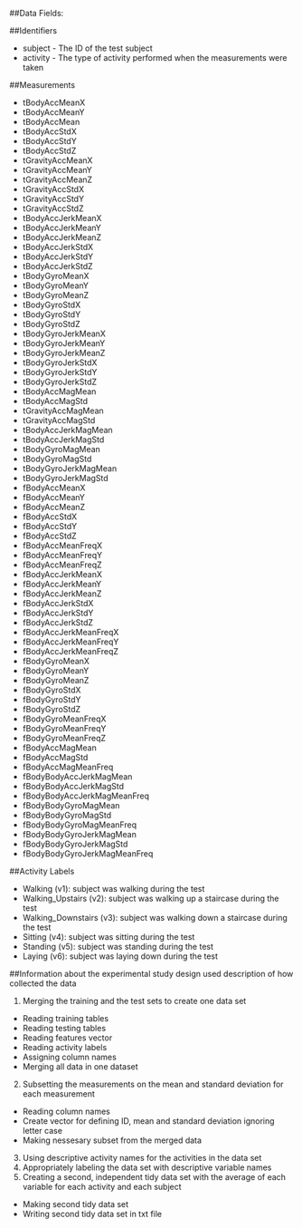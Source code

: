 ##Data Fields:

##Identifiers

* subject - The ID of the test subject
* activity - The type of activity performed when the measurements were taken

##Measurements
* tBodyAccMeanX
* tBodyAccMeanY
* tBodyAccMean
* tBodyAccStdX
* tBodyAccStdY
* tBodyAccStdZ
* tGravityAccMeanX
* tGravityAccMeanY
* tGravityAccMeanZ
* tGravityAccStdX
* tGravityAccStdY
* tGravityAccStdZ
* tBodyAccJerkMeanX
* tBodyAccJerkMeanY
* tBodyAccJerkMeanZ
* tBodyAccJerkStdX
* tBodyAccJerkStdY
* tBodyAccJerkStdZ
* tBodyGyroMeanX
* tBodyGyroMeanY
* tBodyGyroMeanZ
* tBodyGyroStdX
* tBodyGyroStdY
* tBodyGyroStdZ
* tBodyGyroJerkMeanX
* tBodyGyroJerkMeanY
* tBodyGyroJerkMeanZ
* tBodyGyroJerkStdX
* tBodyGyroJerkStdY
* tBodyGyroJerkStdZ
* tBodyAccMagMean
* tBodyAccMagStd
* tGravityAccMagMean
* tGravityAccMagStd
* tBodyAccJerkMagMean
* tBodyAccJerkMagStd
* tBodyGyroMagMean
* tBodyGyroMagStd
* tBodyGyroJerkMagMean
* tBodyGyroJerkMagStd
* fBodyAccMeanX
* fBodyAccMeanY
* fBodyAccMeanZ
* fBodyAccStdX
* fBodyAccStdY
* fBodyAccStdZ
* fBodyAccMeanFreqX
* fBodyAccMeanFreqY
* fBodyAccMeanFreqZ
* fBodyAccJerkMeanX
* fBodyAccJerkMeanY
* fBodyAccJerkMeanZ
* fBodyAccJerkStdX
* fBodyAccJerkStdY
* fBodyAccJerkStdZ
* fBodyAccJerkMeanFreqX
* fBodyAccJerkMeanFreqY
* fBodyAccJerkMeanFreqZ
* fBodyGyroMeanX
* fBodyGyroMeanY
* fBodyGyroMeanZ
* fBodyGyroStdX
* fBodyGyroStdY
* fBodyGyroStdZ
* fBodyGyroMeanFreqX
* fBodyGyroMeanFreqY
* fBodyGyroMeanFreqZ
* fBodyAccMagMean
* fBodyAccMagStd
* fBodyAccMagMeanFreq
* fBodyBodyAccJerkMagMean
* fBodyBodyAccJerkMagStd
* fBodyBodyAccJerkMagMeanFreq
* fBodyBodyGyroMagMean
* fBodyBodyGyroMagStd
* fBodyBodyGyroMagMeanFreq
* fBodyBodyGyroJerkMagMean
* fBodyBodyGyroJerkMagStd
* fBodyBodyGyroJerkMagMeanFreq

##Activity Labels
* Walking (v1): subject was walking during the test
* Walking_Upstairs (v2): subject was walking up a staircase during the test
* Walking_Downstairs (v3): subject was walking down a staircase during the test
* Sitting (v4): subject was sitting during the test
* Standing (v5): subject was standing during the test
* Laying (v6): subject was laying down during the test

##Information about the experimental study design used
description of how collected the data

1. Merging the training and the test sets to create one data set
* Reading training tables
* Reading testing tables
* Reading features vector
* Reading activity labels
* Assigning column names
* Merging all data in one dataset
2. Subsetting the measurements on the mean and standard deviation for each measurement
* Reading column names
* Create vector for defining ID, mean and standard deviation ignoring letter case
* Making nessesary subset from the merged data
3. Using descriptive activity names for the activities in the data set
4. Appropriately labeling the data set with descriptive variable names
5. Creating a second, independent tidy data set with the average of each variable for each activity and each subject
* Making second tidy data set
* Writing second tidy data set in txt file

